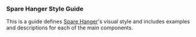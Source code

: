 ### Spare Hanger Style Guide

This is a guide defines [Spare Hanger](http://sparehanger.com)'s visual style and includes examples and descriptions for each of the main components.
